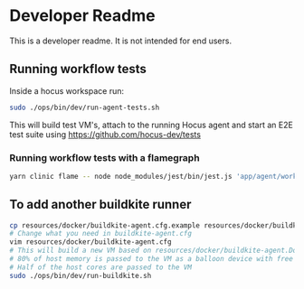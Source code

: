 # Developer Readme

This is a developer readme. It is not intended for end users.

## Running workflow tests

Inside a hocus workspace run:

```bash
sudo ./ops/bin/dev/run-agent-tests.sh
```

This will build test VM's, attach to the running Hocus agent and start an E2E test suite using https://github.com/hocus-dev/tests

### Running workflow tests with a flamegraph

```bash
yarn clinic flame -- node node_modules/jest/bin/jest.js 'app/agent/workflows.test.ts' -t 'runBuildfsAndPrebuilds' --testTimeout 600000
```

## To add another buildkite runner

```bash
cp resources/docker/buildkite-agent.cfg.example resources/docker/buildkite-agent.cfg
# Change what you need in buildkite-agent.cfg
vim resources/docker/buildkite-agent.cfg
# This will build a new VM based on resources/docker/buildkite-agent.Dockerfile and start it in qemu.
# 80% of host memory is passed to the VM as a balloon device with free page reporting enabled :)
# Half of the host cores are passed to the VM
sudo ./ops/bin/dev/run-buildkite.sh
```
